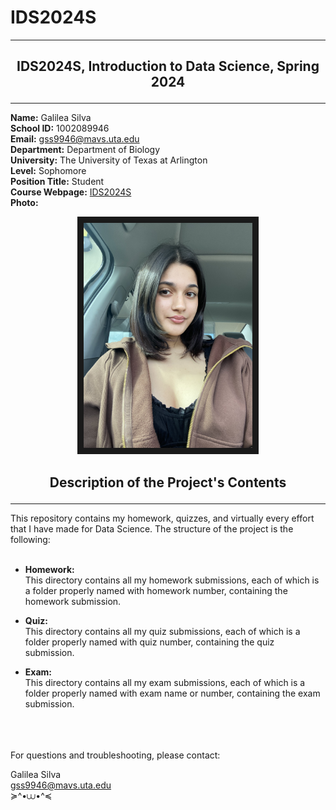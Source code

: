 #  IDS2024S
---
## <p align="center"> **IDS2024S, Introduction to Data Science, Spring 2024**   
---
**Name:** Galilea Silva  
**School ID:** 1002089946  
**Email:** gss9946@mavs.uta.edu  
**Department:** Department of Biology  
**University:** The University of Texas at Arlington  
**Level:** Sophomore  
**Position Title:** Student  
**Course Webpage:** [IDS2024S](www.cdslab.org/IDS2024S)  
**Photo:**  
<p align="center">
<img src="IMG_2796.jpeg" width="270" height="360" border="10" title="A photo of me ໒꒰ྀིっ˕ -｡꒱ྀི১"/>
</p>    


## <p align="center">  **Description of the Project's Contents**
</p> 

---

This repository contains my homework, quizzes, and virtually every effort that I have made for Data Science. The structure of the project is the following:  
</br>
- **Homework:**  
This directory contains all my homework submissions, each of which is a folder properly named with homework number, containing the homework submission.

- **Quiz:**  
This directory contains all my quiz submissions, each of which is a folder properly named with quiz number, containing the quiz submission.  

- **Exam:**  
This directory contains all my exam submissions, each of which is a folder properly named with exam name or number, containing the exam submission.  
</br>
</br>
</br>
For questions and troubleshooting, please contact:  

Galilea Silva     
gss9946@mavs.uta.edu  
≽^•⩊•^≼
